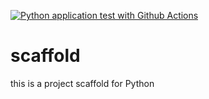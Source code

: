 [![Python application test with Github Actions](https://github.com/hinhvudinh/scaffold/actions/workflows/main.yml/badge.svg)](https://github.com/hinhvudinh/scaffold/actions/workflows/main.yml)

# scaffold
this is a project scaffold for Python
